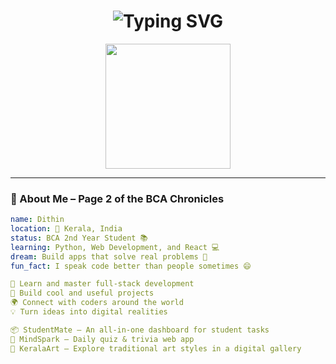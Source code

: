 <!-- 🌌 Welcome to Dithin's Multiverse -->

<h1 align="center">
  <img src="https://readme-typing-svg.demolab.com?font=Fira+Code&size=30&pause=1000&color=00FFBF&vCenter=true&width=450&lines=Hey+I'm+Dithin+👨‍💻;BCA+Student+from+Kerala,+India!;Welcome+to+my+code+world+🌍" alt="Typing SVG" />
</h1>

<p align="center">
  <img src="https://media.giphy.com/media/eNAsjO55tPbgaor7ma/giphy.gif" width="200" />
</p>

---

### 📘 About Me – Page 2 of the BCA Chronicles

```yaml
name: Dithin
location: 🌴 Kerala, India
status: BCA 2nd Year Student 📚
learning: Python, Web Development, and React 💻
dream: Build apps that solve real problems 🚀
fun_fact: I speak code better than people sometimes 😄

🧠 Learn and master full-stack development
🚀 Build cool and useful projects
🌍 Connect with coders around the world
💡 Turn ideas into digital realities

📦 StudentMate – An all-in-one dashboard for student tasks  
🧠 MindSpark – Daily quiz & trivia web app  
🎨 KeralaArt – Explore traditional art styles in a digital gallery




